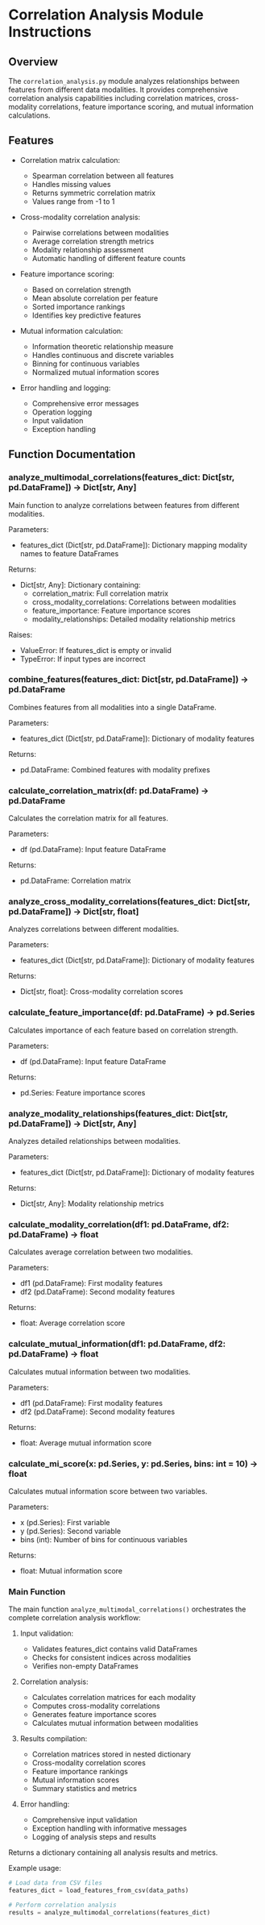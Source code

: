 # Correlation Analysis Module Instructions

## Overview

The `correlation_analysis.py` module analyzes relationships between features from different data modalities. It provides comprehensive correlation analysis capabilities including correlation matrices, cross-modality correlations, feature importance scoring, and mutual information calculations.

## Features

- Correlation matrix calculation:
  - Spearman correlation between all features
  - Handles missing values
  - Returns symmetric correlation matrix
  - Values range from -1 to 1

- Cross-modality correlation analysis:
  - Pairwise correlations between modalities
  - Average correlation strength metrics
  - Modality relationship assessment
  - Automatic handling of different feature counts

- Feature importance scoring:
  - Based on correlation strength
  - Mean absolute correlation per feature
  - Sorted importance rankings
  - Identifies key predictive features

- Mutual information calculation:
  - Information theoretic relationship measure
  - Handles continuous and discrete variables
  - Binning for continuous variables
  - Normalized mutual information scores

- Error handling and logging:
  - Comprehensive error messages
  - Operation logging
  - Input validation
  - Exception handling

## Function Documentation

### analyze_multimodal_correlations(features_dict: Dict[str, pd.DataFrame]) -> Dict[str, Any]

Main function to analyze correlations between features from different modalities.

Parameters:

- features_dict (Dict[str, pd.DataFrame]): Dictionary mapping modality names to feature DataFrames

Returns:

- Dict[str, Any]: Dictionary containing:
  - correlation_matrix: Full correlation matrix
  - cross_modality_correlations: Correlations between modalities
  - feature_importance: Feature importance scores
  - modality_relationships: Detailed modality relationship metrics

Raises:

- ValueError: If features_dict is empty or invalid
- TypeError: If input types are incorrect

### combine_features(features_dict: Dict[str, pd.DataFrame]) -> pd.DataFrame

Combines features from all modalities into a single DataFrame.

Parameters:

- features_dict (Dict[str, pd.DataFrame]): Dictionary of modality features

Returns:

- pd.DataFrame: Combined features with modality prefixes

### calculate_correlation_matrix(df: pd.DataFrame) -> pd.DataFrame

Calculates the correlation matrix for all features.

Parameters:

- df (pd.DataFrame): Input feature DataFrame

Returns:

- pd.DataFrame: Correlation matrix

### analyze_cross_modality_correlations(features_dict: Dict[str, pd.DataFrame]) -> Dict[str, float]

Analyzes correlations between different modalities.

Parameters:

- features_dict (Dict[str, pd.DataFrame]): Dictionary of modality features

Returns:

- Dict[str, float]: Cross-modality correlation scores

### calculate_feature_importance(df: pd.DataFrame) -> pd.Series

Calculates importance of each feature based on correlation strength.

Parameters:

- df (pd.DataFrame): Input feature DataFrame

Returns:

- pd.Series: Feature importance scores

### analyze_modality_relationships(features_dict: Dict[str, pd.DataFrame]) -> Dict[str, Any]

Analyzes detailed relationships between modalities.

Parameters:

- features_dict (Dict[str, pd.DataFrame]): Dictionary of modality features

Returns:

- Dict[str, Any]: Modality relationship metrics

### calculate_modality_correlation(df1: pd.DataFrame, df2: pd.DataFrame) -> float

Calculates average correlation between two modalities.

Parameters:

- df1 (pd.DataFrame): First modality features
- df2 (pd.DataFrame): Second modality features

Returns:

- float: Average correlation score

### calculate_mutual_information(df1: pd.DataFrame, df2: pd.DataFrame) -> float

Calculates mutual information between two modalities.

Parameters:

- df1 (pd.DataFrame): First modality features
- df2 (pd.DataFrame): Second modality features

Returns:

- float: Average mutual information score

### calculate_mi_score(x: pd.Series, y: pd.Series, bins: int = 10) -> float

Calculates mutual information score between two variables.

Parameters:

- x (pd.Series): First variable
- y (pd.Series): Second variable
- bins (int): Number of bins for continuous variables

Returns:

- float: Mutual information score

### Main Function

The main function `analyze_multimodal_correlations()` orchestrates the complete correlation analysis workflow:

1. Input validation:
   - Validates features_dict contains valid DataFrames
   - Checks for consistent indices across modalities
   - Verifies non-empty DataFrames

2. Correlation analysis:
   - Calculates correlation matrices for each modality
   - Computes cross-modality correlations
   - Generates feature importance scores
   - Calculates mutual information between modalities

3. Results compilation:
   - Correlation matrices stored in nested dictionary
   - Cross-modality correlation scores
   - Feature importance rankings
   - Mutual information scores
   - Summary statistics and metrics

4. Error handling:
   - Comprehensive input validation
   - Exception handling with informative messages
   - Logging of analysis steps and results

Returns a dictionary containing all analysis results and metrics.

Example usage:

```python
# Load data from CSV files
features_dict = load_features_from_csv(data_paths)

# Perform correlation analysis
results = analyze_multimodal_correlations(features_dict)
```
